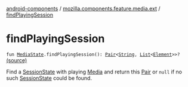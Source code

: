 [android-components](../index.md) / [mozilla.components.feature.media.ext](index.md) / [findPlayingSession](./find-playing-session.md)

# findPlayingSession

`fun `[`MediaState`](../mozilla.components.browser.state.state/-media-state/index.md)`.findPlayingSession(): `[`Pair`](https://kotlinlang.org/api/latest/jvm/stdlib/kotlin/-pair/index.html)`<`[`String`](https://kotlinlang.org/api/latest/jvm/stdlib/kotlin/-string/index.html)`, `[`List`](https://kotlinlang.org/api/latest/jvm/stdlib/kotlin.collections/-list/index.html)`<`[`Element`](../mozilla.components.browser.state.state/-media-state/-element/index.md)`>>?` [(source)](https://github.com/mozilla-mobile/android-components/blob/master/components/feature/media/src/main/java/mozilla/components/feature/media/ext/MediaState.kt#L34)

Find a [SessionState](../mozilla.components.browser.state.state/-session-state/index.md) with playing [Media](../mozilla.components.concept.engine.media/-media/index.md) and return this [Pair](https://kotlinlang.org/api/latest/jvm/stdlib/kotlin/-pair/index.html) or `null` if no such
[SessionState](../mozilla.components.browser.state.state/-session-state/index.md) could be found.

